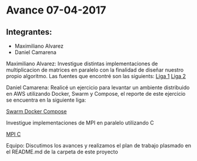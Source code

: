 # Avance 07-04-2017

## Integrantes:

* Maximiliano Alvarez
* Daniel Camarena

Maximiliano Alvarez:
Investigue distintas implementaciones de multiplicacion de matrices en paralelo con la finalidad de diseñar nuestro
propio algoritmo. Las fuentes que encontré son las siguients:
[Liga 1](https://github.com/adilansari/luDecomposition/blob/master/MPI/lu_mpi.c)
[Liga 2](https://github.com/puneetar/Parallel-LU-Factorization-with-OpenMP-MPI/blob/master/MPI/MPI.c)

Daniel Camarena:
Realicé un ejercicio para levantar un ambiente distribuido en AWS utilizando Docker, Swarm y Compose, el reporte
de este ejercicio se encuentra en la siguiente liga:

[Swarm Docker Compose](SwarmDockerCompose.html)

Investigue implementaciones de MPI en paralelo utilizando C

[MPI C](MatrixMult_MPI.c)

Equipo:
Discutimos los avances y realizamos el plan de trabajo plasmado en el README.md de la carpeta de este proyecto


